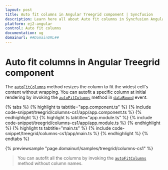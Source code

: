 ```yaml
---
layout: post
title: Auto fit columns in Angular Treegrid component | Syncfusion
description: Learn here all about Auto fit columns in Syncfusion Angular Treegrid component of Syncfusion Essential JS 2 and more.
platform: ej2-angular
control: Auto fit columns 
documentation: ug
domainurl: ##DomainURL##
---
```


# Auto fit columns in Angular Treegrid component

The [`autoFitColumns`](https://ej2.syncfusion.com/angular/documentation/api/treegrid/#autofitcolumns) method resizes the column to fit the widest cell's content without wrapping. You can autofit a specific column at initial rendering by invoking the [`autoFitColumns`](https://ej2.syncfusion.com/angular/documentation/api/treegrid/#autofitcolumns) method in [`dataBound`](https://ej2.syncfusion.com/angular/documentation/api/treegrid/#databound) event.

{% tabs %}
{% highlight ts tabtitle="app.component.ts" %}
{% include code-snippet/treegrid/columns-cs1/app/app.component.ts %}
{% endhighlight %}
{% highlight ts tabtitle="app.module.ts" %}
{% include code-snippet/treegrid/columns-cs1/app/app.module.ts %}
{% endhighlight %}
{% highlight ts tabtitle="main.ts" %}
{% include code-snippet/treegrid/columns-cs1/app/main.ts %}
{% endhighlight %}
{% endtabs %}
  
{% previewsample "page.domainurl/samples/treegrid/columns-cs1" %}

> You can autofit all the columns by invoking the [`autoFitColumns`](https://ej2.syncfusion.com/angular/documentation/api/treegrid/column#autofitcolumns) method without column names.